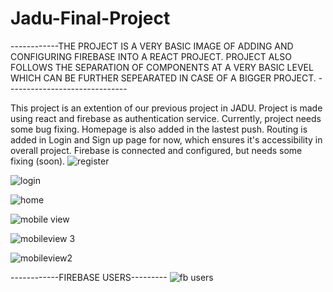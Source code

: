 # Jadu-Final-Project

------------THE PROJECT IS A VERY BASIC IMAGE OF ADDING AND CONFIGURING FIREBASE INTO A REACT PROJECT. PROJECT ALSO FOLLOWS THE SEPARATION OF COMPONENTS AT A VERY BASIC LEVEL WHICH CAN BE FURTHER SEPEARATED IN CASE OF A BIGGER PROJECT. ------------------------------

This project is an extention of our previous project in JADU.
Project is made using react and firebase as authentication service.
Currently, project needs some bug fixing. Homepage is also added in the lastest push.
Routing is added in Login and Sign up page for now, which ensures it's accessibility in overall project.
Firebase is connected and configured, but needs some fixing (soon).
![register](https://user-images.githubusercontent.com/57786208/121073968-a9ce2200-c7ec-11eb-9294-8479da56bf02.PNG)


![login](https://user-images.githubusercontent.com/57786208/121073977-ad61a900-c7ec-11eb-8458-be6387a9ebf0.PNG)

![home](https://user-images.githubusercontent.com/57786208/121232084-a600d500-c8aa-11eb-94ac-050ecb0d37ef.PNG)

![mobile view](https://user-images.githubusercontent.com/57786208/121232107-abf6b600-c8aa-11eb-980f-deb962118b09.PNG)

![mobileview 3](https://user-images.githubusercontent.com/57786208/121232110-ac8f4c80-c8aa-11eb-9afe-af8a76cbe282.PNG)

![mobileview2](https://user-images.githubusercontent.com/57786208/121232113-ad27e300-c8aa-11eb-8c02-7ab4fd2952e3.PNG)

------------FIREBASE USERS---------
![fb users](https://user-images.githubusercontent.com/57786208/121232446-0f80e380-c8ab-11eb-8e9a-da3123f3b676.PNG)

